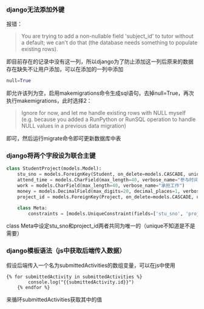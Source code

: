 ### django无法添加外键

报错：

> You are trying to add a non-nullable field 'subject_id' to tutor without a default; we can't do that (the database needs something to populate existing rows).

即目前存在的记录中没有这一列，所以django为了防止添加这一列后原来的数据存在缺失不让用户添加，可以在添加的一列中添加

```python
null=True
```

即允许该列为空，启用makemigrations命令生成sql语句，去掉null=True，再次执行makemigrations，此时选择2：

> Ignore for now, and let me handle existing rows with NULL myself (e.g. because you added a RunPython or RunSQL operation to handle NULL values in a previous data migration)

即可，然后运行migrate命令即可更新数据库中表

### django将两个字段设为联合主键

```python
class StudentProject(models.Model):
    stu_sno = models.ForeignKey(Student, on_delete=models.CASCADE, unique=False, verbose_name="研究生学号")
    attend_time = models.CharField(max_length=40, verbose_name="参与时间")
    work = models.CharField(max_length=40, verbose_name="承担工作")
    money = models.DecimalField(max_digits=20, decimal_places=1, verbose_name="折合经费（万）")
    project_id = models.ForeignKey(Project, on_delete=models.CASCADE, unique=False, verbose_name="项目编号")

    class Meta:
        constraints = [models.UniqueConstraint(fields=['stu_sno', 'project_id'], name='unique_project_log')]
```

class Meta中设定stu_sno和project_id两者共同为唯一的（unique不知道是不是需要）

### django模板语法（js中获取后端传入数据）

假设后端传入一个名为submittedActivities的数组变量，可以在js中使用

```django
{% for submittedActivity in submittedActivities %}
        console.log("{{submittedActivity.id}}")
    {% endfor %}
```

来循环submittedActivities获取其中的值
